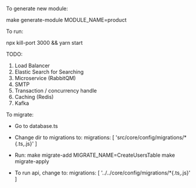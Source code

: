 To generate new module:

make generate-module MODULE_NAME=product

To run:

npx kill-port 3000 && yarn start


TODO:
1. Load Balancer
2. Elastic Search for Searching
3. Microservice (RabbitQM)
4. SMTP
5. Transaction / concurrency handle
6. Caching (Redis)
7. Kafka

To migrate:
- Go to database.ts
- Change dir to migrations to: 
    migrations: [
        'src/core/config/migrations/*{.ts,.js}'
    ]

- Run:
    make migrate-add MIGRATE_NAME=CreateUsersTable
    make migrate-apply
    
- To run api, change to:
    migrations: [
        '../../core/config/migrations/*{.ts,.js}'
    ]